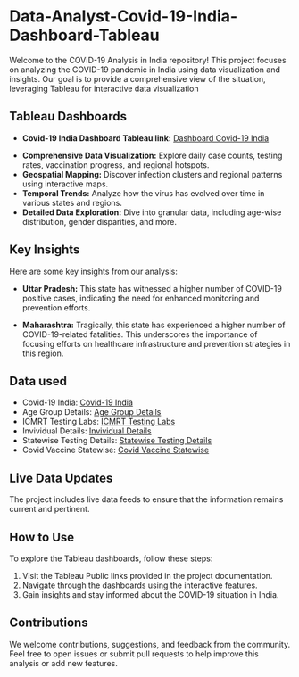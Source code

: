 # Data-Analyst-Covid-19-India-Dashboard-Tableau
Welcome to the COVID-19 Analysis in India repository! This project focuses on analyzing the COVID-19 pandemic in India using data visualization and insights. Our goal is to provide a comprehensive view of the situation, leveraging Tableau for interactive data visualization

## Tableau Dashboards
- **Covid-19 India Dashboard Tableau link:**  <a href="https://public.tableau.com/app/profile/ashutosh.maurya4181/viz/Book4_17431519738620/Dashboard12?publish=yes"> Dashboard Covid-19 India </a>

+ **Comprehensive Data Visualization:**   Explore daily case counts, testing rates, vaccination progress, and regional hotspots.
+ **Geospatial Mapping:** Discover infection clusters and regional patterns using interactive maps.
+ **Temporal Trends:** Analyze how the virus has evolved over time in various states and regions.
+ **Detailed Data Exploration:** Dive into granular data, including age-wise distribution, gender disparities, and more.
## Key Insights
Here are some key insights from our analysis:

+ **Uttar Pradesh:** This state has witnessed a higher number of COVID-19 positive cases, indicating the need for enhanced monitoring and prevention efforts.

+ **Maharashtra:** Tragically, this state has experienced a higher number of COVID-19-related fatalities. This underscores the importance of focusing efforts on healthcare infrastructure and prevention strategies in this region.

## Data used
- Covid-19 India: <a href="https://github.com/Ashutosh-py7/Data-Analyst-Covid-19-India-Dashboard-Tableau/blob/main/covid_19_india.csv"> Covid-19 India </a>
- Age Group Details: <a href="https://github.com/Ashutosh-py7/Data-Analyst-Covid-19-India-Dashboard-Tableau/blob/main/AgeGroupDetails.csv"> Age Group Details </a>
- ICMRT Testing Labs: <a href="https://github.com/Ashutosh-py7/Data-Analyst-Covid-19-India-Dashboard-Tableau/blob/main/ICMRTestingLabs.csv"> ICMRT Testing Labs </a>
- Invividual Details: <a href="https://github.com/Ashutosh-py7/Data-Analyst-Covid-19-India-Dashboard-Tableau/blob/main/IndividualDetails.csv"> Invividual Details </a>
- Statewise Testing Details: <a href="https://github.com/Ashutosh-py7/Data-Analyst-Covid-19-India-Dashboard-Tableau/blob/main/StatewiseTestingDetails.csv"> Statewise Testing Details </a>
- Covid Vaccine Statewise: <a href="https://github.com/Ashutosh-py7/Data-Analyst-Covid-19-India-Dashboard-Tableau/blob/main/covid_vaccine_statewise.csv"> Covid Vaccine Statewise </a>

## Live Data Updates
The project includes live data feeds to ensure that the information remains current and pertinent.

## How to Use
To explore the Tableau dashboards, follow these steps:

1. Visit the Tableau Public links provided in the project documentation.
2. Navigate through the dashboards using the interactive features.
3. Gain insights and stay informed about the COVID-19 situation in India.
## Contributions
We welcome contributions, suggestions, and feedback from the community. Feel free to open issues or submit pull requests to help improve this analysis or add new features.

